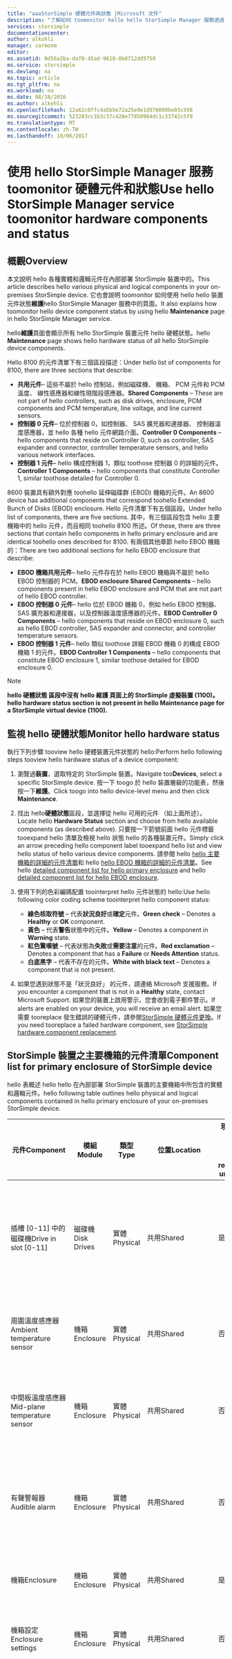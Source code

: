 ```yaml
---
title: "aaaStorSimple 硬體元件與狀態 |Microsoft 文件"
description: "了解如何 toomonitor hello hello StorSimple Manager 服務透過 StorSimple 裝置的硬體元件。"
services: storsimple
documentationcenter: 
author: alkohli
manager: carmonm
editor: 
ms.assetid: 0d56a2ba-daf0-45ad-9610-8b8712dd5750
ms.service: storsimple
ms.devlang: na
ms.topic: article
ms.tgt_pltfrm: na
ms.workload: na
ms.date: 08/18/2016
ms.author: alkohli
ms.openlocfilehash: 12a62c0ffc4a5b5e72a25e9e1d976009be03c598
ms.sourcegitcommit: 523283cc1b3c37c428e77850964dc1c33742c5f0
ms.translationtype: MT
ms.contentlocale: zh-TW
ms.lasthandoff: 10/06/2017
---
```

# <a name="use-hello-storsimple-manager-service-toomonitor-hardware-components-and-status"></a><span data-ttu-id="08132-103">使用 hello StorSimple Manager 服務 toomonitor 硬體元件和狀態</span><span class="sxs-lookup"><span data-stu-id="08132-103">Use hello StorSimple Manager service toomonitor hardware components and status</span></span>
## <a name="overview"></a><span data-ttu-id="08132-104">概觀</span><span class="sxs-lookup"><span data-stu-id="08132-104">Overview</span></span>
<span data-ttu-id="08132-105">本文說明 hello 各種實體和邏輯元件在內部部署 StorSimple 裝置中的。</span><span class="sxs-lookup"><span data-stu-id="08132-105">This article describes hello various physical and logical components in your on-premises StorSimple device.</span></span> <span data-ttu-id="08132-106">它也會說明 toomonitor 如何使用 hello hello 裝置元件狀態**維護**hello StorSimple Manager 服務中的頁面。</span><span class="sxs-lookup"><span data-stu-id="08132-106">It also explains how toomonitor hello device component status by using hello **Maintenance** page in hello StorSimple Manager service.</span></span> 

<span data-ttu-id="08132-107">hello**維護**頁面會顯示所有 hello StorSimple 裝置元件 hello 硬體狀態。</span><span class="sxs-lookup"><span data-stu-id="08132-107">hello **Maintenance** page shows hello hardware status of all hello StorSimple device components.</span></span> 

<span data-ttu-id="08132-108">Hello 8100 的元件清單下有三個區段描述：</span><span class="sxs-lookup"><span data-stu-id="08132-108">Under hello list of components for 8100, there are three sections that describe:</span></span>

* <span data-ttu-id="08132-109">**共用元件**– 這些不屬於 hello 控制站，例如磁碟機、 機箱、 PCM 元件和 PCM 溫度、 線性感應器和線性現階段感應器。</span><span class="sxs-lookup"><span data-stu-id="08132-109">**Shared Components** – These are not part of hello controllers, such as disk drives, enclosure, PCM components and PCM temperature, line voltage, and line current sensors.</span></span>
* <span data-ttu-id="08132-110">**控制器 0 元件**– 位於控制器 0，如控制器、 SAS 擴充器和連接器、 控制器溫度感應器，並 hello 各種 hello 元件網路介面。</span><span class="sxs-lookup"><span data-stu-id="08132-110">**Controller 0 Components** – hello components that reside on Controller 0, such as controller, SAS expander and connector, controller temperature sensors, and hello various network interfaces.</span></span>
* <span data-ttu-id="08132-111">**控制器 1 元件**– hello 構成控制器 1，類似 toothose 控制器 0 的詳細的元件。</span><span class="sxs-lookup"><span data-stu-id="08132-111">**Controller 1 Components** – hello components that constitute Controller 1, similar toothose detailed for Controller 0.</span></span>

<span data-ttu-id="08132-112">8600 裝置具有額外對應 toohello 延伸磁碟群 (EBOD) 機箱的元件。</span><span class="sxs-lookup"><span data-stu-id="08132-112">An 8600 device has additional components that correspond toohello Extended Bunch of Disks (EBOD) enclosure.</span></span> <span data-ttu-id="08132-113">Hello 元件清單下有五個區段。</span><span class="sxs-lookup"><span data-stu-id="08132-113">Under hello list of components, there are five sections.</span></span> <span data-ttu-id="08132-114">其中，有三個區段包含 hello 主要機箱中的 hello 元件，而且相同 toohello 8100 所述。</span><span class="sxs-lookup"><span data-stu-id="08132-114">Of these, there are three sections that contain hello components in hello primary enclosure and are identical toohello ones described for 8100.</span></span> <span data-ttu-id="08132-115">有兩個其他章節 hello EBOD 機箱的：</span><span class="sxs-lookup"><span data-stu-id="08132-115">There are two additional sections for hello EBOD enclosure that describe:</span></span>

* <span data-ttu-id="08132-116">**EBOD 機箱共用元件**– hello 元件存在於 hello EBOD 機箱與不屬於 hello EBOD 控制器的 PCM。</span><span class="sxs-lookup"><span data-stu-id="08132-116">**EBOD enclosure Shared Components** – hello components present in hello EBOD enclosure and PCM that are not part of hello EBOD controller.</span></span>
* <span data-ttu-id="08132-117">**EBOD 控制器 0 元件**– hello 位於 EBOD 機箱 0，例如 hello EBOD 控制器、 SAS 擴充器和連接器，以及控制器溫度感應器的元件。</span><span class="sxs-lookup"><span data-stu-id="08132-117">**EBOD Controller 0 Components** – hello components that reside on EBOD enclosure 0, such as hello EBOD controller, SAS expander and connector, and controller temperature sensors.</span></span>
* <span data-ttu-id="08132-118">**EBOD 控制器 1 元件**– hello 類似 toothose 詳細 EBOD 機箱 0 的構成 EBOD 機箱 1 的元件。</span><span class="sxs-lookup"><span data-stu-id="08132-118">**EBOD Controller 1 Components** – hello components that constitute EBOD enclosure 1, similar toothose detailed for EBOD enclosure 0.</span></span>

> [!NOTE]
> <span data-ttu-id="08132-119">**hello 硬體狀態 區段中沒有 hello 維護 頁面上的 StorSimple 虛擬裝置 (1100)。**</span><span class="sxs-lookup"><span data-stu-id="08132-119">**hello hardware status section is not present in hello Maintenance page for a StorSimple virtual device (1100).**</span></span>
> 
> 

## <a name="monitor-hello-hardware-status"></a><span data-ttu-id="08132-120">監視 hello 硬體狀態</span><span class="sxs-lookup"><span data-stu-id="08132-120">Monitor hello hardware status</span></span>
<span data-ttu-id="08132-121">執行下列步驟 tooview hello 硬體裝置元件狀態的 hello:</span><span class="sxs-lookup"><span data-stu-id="08132-121">Perform hello following steps tooview hello hardware status of a device component:</span></span>

1. <span data-ttu-id="08132-122">瀏覽過**裝置**，選取特定的 StorSimple 裝置。</span><span class="sxs-lookup"><span data-stu-id="08132-122">Navigate too**Devices**, select a specific StorSimple device.</span></span> <span data-ttu-id="08132-123">按一下 toogo 於 hello 裝置層級的功能表，然後按一下**維護**。</span><span class="sxs-lookup"><span data-stu-id="08132-123">Click toogo into hello device-level menu and then click **Maintenance**.</span></span> 
2. <span data-ttu-id="08132-124">找出 hello**硬體狀態**區段，並選擇從 hello 可用的元件 （如上面所述）。</span><span class="sxs-lookup"><span data-stu-id="08132-124">Locate hello **Hardware Status** section and choose from hello available components (as described above).</span></span> <span data-ttu-id="08132-125">只要按一下箭號前面 hello 元件標籤 tooexpand hello 清單及檢視 hello 狀態 hello 的各種裝置元件。</span><span class="sxs-lookup"><span data-stu-id="08132-125">Simply click an arrow preceding hello component label tooexpand hello list and view hello status of hello various device components.</span></span> <span data-ttu-id="08132-126">請參閱 hello [hello 主要機箱的詳細的元件清單](#component-list-for-primary-enclosure-of-storsimple-device)和 hello [hello EBOD 機箱的詳細的元件清單](#component-list-for-ebod-enclosure-of-storsimple-device)。</span><span class="sxs-lookup"><span data-stu-id="08132-126">See hello [detailed component list for hello primary enclosure](#component-list-for-primary-enclosure-of-storsimple-device) and hello [detailed component list for hello EBOD enclosure](#component-list-for-ebod-enclosure-of-storsimple-device).</span></span>
3. <span data-ttu-id="08132-127">使用下列的色彩編碼配置 toointerpret hello 元件狀態的 hello:</span><span class="sxs-lookup"><span data-stu-id="08132-127">Use hello following color coding scheme toointerpret hello  component status:</span></span>
   
   * <span data-ttu-id="08132-128">**綠色核取符號** – 代表**狀況良好**或**確定**元件。</span><span class="sxs-lookup"><span data-stu-id="08132-128">**Green check** – Denotes a **Healthy** or **OK** component.</span></span>
   * <span data-ttu-id="08132-129">**黃色** – 代表**警告**狀態中的元件。</span><span class="sxs-lookup"><span data-stu-id="08132-129">**Yellow** – Denotes a component in **Warning** state.</span></span>
   * <span data-ttu-id="08132-130">**紅色驚嘆號** – 代表狀態為**失敗**或**需要注意**的元件。</span><span class="sxs-lookup"><span data-stu-id="08132-130">**Red exclamation** – Denotes a component that has a **Failure** or **Needs Attention** status.</span></span>
   * <span data-ttu-id="08132-131">**白底黑字** – 代表不存在的元件。</span><span class="sxs-lookup"><span data-stu-id="08132-131">**White with black text** – Denotes a component that is not present.</span></span>
4. <span data-ttu-id="08132-132">如果您遇到狀態不是「狀況良好」  的元件，請連絡 Microsoft 支援服務。</span><span class="sxs-lookup"><span data-stu-id="08132-132">If you encounter a component that is not in a **Healthy** state, contact Microsoft Support.</span></span> <span data-ttu-id="08132-133">如果您的裝置上啟用警示，您會收到電子郵件警示。</span><span class="sxs-lookup"><span data-stu-id="08132-133">If alerts are enabled on your device, you will receive an email alert.</span></span> <span data-ttu-id="08132-134">如果您需要 tooreplace 發生錯誤的硬體元件，請參閱[StorSimple 硬體元件更換](storsimple-hardware-component-replacement.md)。</span><span class="sxs-lookup"><span data-stu-id="08132-134">If you need tooreplace a failed hardware component, see [StorSimple hardware component replacement](storsimple-hardware-component-replacement.md).</span></span>

## <a name="component-list-for-primary-enclosure-of-storsimple-device"></a><span data-ttu-id="08132-135">StorSimple 裝置之主要機箱的元件清單</span><span class="sxs-lookup"><span data-stu-id="08132-135">Component list for primary enclosure of StorSimple device</span></span>
<span data-ttu-id="08132-136">hello 表概述 hello hello 在內部部署 StorSimple 裝置的主要機箱中所包含的實體和邏輯元件。</span><span class="sxs-lookup"><span data-stu-id="08132-136">hello following table outlines hello physical and logical components contained in hello primary enclosure of your on-premises StorSimple device.</span></span>

| <span data-ttu-id="08132-137">元件</span><span class="sxs-lookup"><span data-stu-id="08132-137">Component</span></span> | <span data-ttu-id="08132-138">模組</span><span class="sxs-lookup"><span data-stu-id="08132-138">Module</span></span> | <span data-ttu-id="08132-139">類型</span><span class="sxs-lookup"><span data-stu-id="08132-139">Type</span></span> | <span data-ttu-id="08132-140">位置</span><span class="sxs-lookup"><span data-stu-id="08132-140">Location</span></span> | <span data-ttu-id="08132-141">現場可更換單位 (FRU)？</span><span class="sxs-lookup"><span data-stu-id="08132-141">Field replaceable unit (FRU)?</span></span> | <span data-ttu-id="08132-142">說明</span><span class="sxs-lookup"><span data-stu-id="08132-142">Description</span></span> |
| --- | --- | --- | --- | --- | --- |
| <span data-ttu-id="08132-143">插槽 [0-11] 中的磁碟機</span><span class="sxs-lookup"><span data-stu-id="08132-143">Drive in slot [0-11]</span></span> |<span data-ttu-id="08132-144">磁碟機</span><span class="sxs-lookup"><span data-stu-id="08132-144">Disk Drives</span></span> |<span data-ttu-id="08132-145">實體</span><span class="sxs-lookup"><span data-stu-id="08132-145">Physical</span></span> |<span data-ttu-id="08132-146">共用</span><span class="sxs-lookup"><span data-stu-id="08132-146">Shared</span></span> |<span data-ttu-id="08132-147">是</span><span class="sxs-lookup"><span data-stu-id="08132-147">Yes</span></span> |<span data-ttu-id="08132-148">一條線路為每個 hello SSD 或 hello 主要機箱中的 hello HDD 磁碟機。</span><span class="sxs-lookup"><span data-stu-id="08132-148">One line is presented for each of hello SSD or hello HDD drives in hello primary enclosure.</span></span> |
| <span data-ttu-id="08132-149">周圍溫度感應器</span><span class="sxs-lookup"><span data-stu-id="08132-149">Ambient temperature sensor</span></span> |<span data-ttu-id="08132-150">機箱</span><span class="sxs-lookup"><span data-stu-id="08132-150">Enclosure</span></span> |<span data-ttu-id="08132-151">實體</span><span class="sxs-lookup"><span data-stu-id="08132-151">Physical</span></span> |<span data-ttu-id="08132-152">共用</span><span class="sxs-lookup"><span data-stu-id="08132-152">Shared</span></span> |<span data-ttu-id="08132-153">否</span><span class="sxs-lookup"><span data-stu-id="08132-153">No</span></span> |<span data-ttu-id="08132-154">量值 hello hello 底座內的溫度。</span><span class="sxs-lookup"><span data-stu-id="08132-154">Measures hello temperature within hello chassis.</span></span> |
| <span data-ttu-id="08132-155">中間板溫度感應器</span><span class="sxs-lookup"><span data-stu-id="08132-155">Mid-plane temperature sensor</span></span> |<span data-ttu-id="08132-156">機箱</span><span class="sxs-lookup"><span data-stu-id="08132-156">Enclosure</span></span> |<span data-ttu-id="08132-157">實體</span><span class="sxs-lookup"><span data-stu-id="08132-157">Physical</span></span> |<span data-ttu-id="08132-158">共用</span><span class="sxs-lookup"><span data-stu-id="08132-158">Shared</span></span> |<span data-ttu-id="08132-159">否</span><span class="sxs-lookup"><span data-stu-id="08132-159">No</span></span> |<span data-ttu-id="08132-160">量值 hello hello 中平面的溫度。</span><span class="sxs-lookup"><span data-stu-id="08132-160">Measures hello temperature of hello mid-plane.</span></span> |
| <span data-ttu-id="08132-161">有聲警報器</span><span class="sxs-lookup"><span data-stu-id="08132-161">Audible alarm</span></span> |<span data-ttu-id="08132-162">機箱</span><span class="sxs-lookup"><span data-stu-id="08132-162">Enclosure</span></span> |<span data-ttu-id="08132-163">實體</span><span class="sxs-lookup"><span data-stu-id="08132-163">Physical</span></span> |<span data-ttu-id="08132-164">共用</span><span class="sxs-lookup"><span data-stu-id="08132-164">Shared</span></span> |<span data-ttu-id="08132-165">否</span><span class="sxs-lookup"><span data-stu-id="08132-165">No</span></span> |<span data-ttu-id="08132-166">指出 hello 底座內 hello 可發出聲音的警示子系統是否可運作。</span><span class="sxs-lookup"><span data-stu-id="08132-166">Indicates whether hello audible alarm subsystem within hello chassis is functional.</span></span> |
| <span data-ttu-id="08132-167">機箱</span><span class="sxs-lookup"><span data-stu-id="08132-167">Enclosure</span></span> |<span data-ttu-id="08132-168">機箱</span><span class="sxs-lookup"><span data-stu-id="08132-168">Enclosure</span></span> |<span data-ttu-id="08132-169">實體</span><span class="sxs-lookup"><span data-stu-id="08132-169">Physical</span></span> |<span data-ttu-id="08132-170">共用</span><span class="sxs-lookup"><span data-stu-id="08132-170">Shared</span></span> |<span data-ttu-id="08132-171">是</span><span class="sxs-lookup"><span data-stu-id="08132-171">Yes</span></span> |<span data-ttu-id="08132-172">指出底座 hello 存在。</span><span class="sxs-lookup"><span data-stu-id="08132-172">Indicates hello presence of a chassis.</span></span> |
| <span data-ttu-id="08132-173">機箱設定</span><span class="sxs-lookup"><span data-stu-id="08132-173">Enclosure settings</span></span> |<span data-ttu-id="08132-174">機箱</span><span class="sxs-lookup"><span data-stu-id="08132-174">Enclosure</span></span> |<span data-ttu-id="08132-175">實體</span><span class="sxs-lookup"><span data-stu-id="08132-175">Physical</span></span> |<span data-ttu-id="08132-176">共用</span><span class="sxs-lookup"><span data-stu-id="08132-176">Shared</span></span> |<span data-ttu-id="08132-177">否</span><span class="sxs-lookup"><span data-stu-id="08132-177">No</span></span> |<span data-ttu-id="08132-178">是指 toohello 的 hello 底座的前端面板。</span><span class="sxs-lookup"><span data-stu-id="08132-178">Refers toohello front panel of hello chassis.</span></span> |
| <span data-ttu-id="08132-179">電源線電壓感應器</span><span class="sxs-lookup"><span data-stu-id="08132-179">Line voltage sensors</span></span> |<span data-ttu-id="08132-180">PCM</span><span class="sxs-lookup"><span data-stu-id="08132-180">PCM</span></span> |<span data-ttu-id="08132-181">實體</span><span class="sxs-lookup"><span data-stu-id="08132-181">Physical</span></span> |<span data-ttu-id="08132-182">共用</span><span class="sxs-lookup"><span data-stu-id="08132-182">Shared</span></span> |<span data-ttu-id="08132-183">否</span><span class="sxs-lookup"><span data-stu-id="08132-183">No</span></span> |<span data-ttu-id="08132-184">多個線路電壓感應器有顯示其狀態，表示是否 hello 測量的電壓是否在容許範圍內。</span><span class="sxs-lookup"><span data-stu-id="08132-184">Numerous line voltage sensors have their state displayed, which indicates whether hello measured voltage is within tolerance.</span></span> |
| <span data-ttu-id="08132-185">電源線電流感應器</span><span class="sxs-lookup"><span data-stu-id="08132-185">Line current sensors</span></span> |<span data-ttu-id="08132-186">PCM</span><span class="sxs-lookup"><span data-stu-id="08132-186">PCM</span></span> |<span data-ttu-id="08132-187">實體</span><span class="sxs-lookup"><span data-stu-id="08132-187">Physical</span></span> |<span data-ttu-id="08132-188">共用</span><span class="sxs-lookup"><span data-stu-id="08132-188">Shared</span></span> |<span data-ttu-id="08132-189">否</span><span class="sxs-lookup"><span data-stu-id="08132-189">No</span></span> |<span data-ttu-id="08132-190">多個線路電流感應器有顯示其狀態，指出 hello 測量的電流是否在容許範圍內。</span><span class="sxs-lookup"><span data-stu-id="08132-190">Numerous line current sensors have their state displayed, which indicates whether hello measured current is within tolerance.</span></span> |
| <span data-ttu-id="08132-191">PCM 中的溫度感應器</span><span class="sxs-lookup"><span data-stu-id="08132-191">Temperature sensors in PCM</span></span> |<span data-ttu-id="08132-192">PCM</span><span class="sxs-lookup"><span data-stu-id="08132-192">PCM</span></span> |<span data-ttu-id="08132-193">實體</span><span class="sxs-lookup"><span data-stu-id="08132-193">Physical</span></span> |<span data-ttu-id="08132-194">共用</span><span class="sxs-lookup"><span data-stu-id="08132-194">Shared</span></span> |<span data-ttu-id="08132-195">否</span><span class="sxs-lookup"><span data-stu-id="08132-195">No</span></span> |<span data-ttu-id="08132-196">多個溫度感應器例如入口和作用區感應器有顯示其狀態，指出是否 hello 測量的溫度位於容錯範圍內。</span><span class="sxs-lookup"><span data-stu-id="08132-196">Numerous temperature sensors such as Inlet and Hotspot sensors have their state displayed, indicating whether hello measured temperature is within tolerance.</span></span> |
| <span data-ttu-id="08132-197">電源供應器 [0-1]</span><span class="sxs-lookup"><span data-stu-id="08132-197">Power supply [0-1]</span></span> |<span data-ttu-id="08132-198">PCM</span><span class="sxs-lookup"><span data-stu-id="08132-198">PCM</span></span> |<span data-ttu-id="08132-199">實體</span><span class="sxs-lookup"><span data-stu-id="08132-199">Physical</span></span> |<span data-ttu-id="08132-200">共用</span><span class="sxs-lookup"><span data-stu-id="08132-200">Shared</span></span> |<span data-ttu-id="08132-201">是</span><span class="sxs-lookup"><span data-stu-id="08132-201">Yes</span></span> |<span data-ttu-id="08132-202">一條線路為每個在 hello hello 電源供應器位於 hello hello 裝置背面的兩個 Pcm。</span><span class="sxs-lookup"><span data-stu-id="08132-202">One line is presented for each of hello power supplies in hello two PCMs located in hello back of hello device.</span></span> |
| <span data-ttu-id="08132-203">冷卻 [0-1]</span><span class="sxs-lookup"><span data-stu-id="08132-203">Cooling [0-1]</span></span> |<span data-ttu-id="08132-204">PCM</span><span class="sxs-lookup"><span data-stu-id="08132-204">PCM</span></span> |<span data-ttu-id="08132-205">實體</span><span class="sxs-lookup"><span data-stu-id="08132-205">Physical</span></span> |<span data-ttu-id="08132-206">共用</span><span class="sxs-lookup"><span data-stu-id="08132-206">Shared</span></span> |<span data-ttu-id="08132-207">是</span><span class="sxs-lookup"><span data-stu-id="08132-207">Yes</span></span> |<span data-ttu-id="08132-208">一條線路 hello 的每個位於 hello 兩個 Pcm 的四個冷卻風扇。</span><span class="sxs-lookup"><span data-stu-id="08132-208">One line is presented for each of hello four cooling fans residing in hello two PCMs.</span></span> |
| <span data-ttu-id="08132-209">電池 [0-1]</span><span class="sxs-lookup"><span data-stu-id="08132-209">Battery [0-1]</span></span> |<span data-ttu-id="08132-210">PCM</span><span class="sxs-lookup"><span data-stu-id="08132-210">PCM</span></span> |<span data-ttu-id="08132-211">實體</span><span class="sxs-lookup"><span data-stu-id="08132-211">Physical</span></span> |<span data-ttu-id="08132-212">共用</span><span class="sxs-lookup"><span data-stu-id="08132-212">Shared</span></span> |<span data-ttu-id="08132-213">是</span><span class="sxs-lookup"><span data-stu-id="08132-213">Yes</span></span> |<span data-ttu-id="08132-214">一條線路為每個會插入 hello PCM 中的 hello 備用電池模組。</span><span class="sxs-lookup"><span data-stu-id="08132-214">One line is presented for each of hello backup battery modules that are seated in hello PCM.</span></span> |
| <span data-ttu-id="08132-215">Metis</span><span class="sxs-lookup"><span data-stu-id="08132-215">Metis</span></span> |<span data-ttu-id="08132-216">N/A</span><span class="sxs-lookup"><span data-stu-id="08132-216">N/A</span></span> |<span data-ttu-id="08132-217">邏輯</span><span class="sxs-lookup"><span data-stu-id="08132-217">Logical</span></span> |<span data-ttu-id="08132-218">共用</span><span class="sxs-lookup"><span data-stu-id="08132-218">Shared</span></span> |<span data-ttu-id="08132-219">N/A</span><span class="sxs-lookup"><span data-stu-id="08132-219">N/A</span></span> |<span data-ttu-id="08132-220">顯示 hello hello 電池狀態： 是否需要充電，或已接近生命週期結束。</span><span class="sxs-lookup"><span data-stu-id="08132-220">Displays hello state of hello batteries: whether they need charging and are approaching end-of-life.</span></span> |
| <span data-ttu-id="08132-221">叢集</span><span class="sxs-lookup"><span data-stu-id="08132-221">Cluster</span></span> |<span data-ttu-id="08132-222">N/A</span><span class="sxs-lookup"><span data-stu-id="08132-222">N/A</span></span> |<span data-ttu-id="08132-223">邏輯</span><span class="sxs-lookup"><span data-stu-id="08132-223">Logical</span></span> |<span data-ttu-id="08132-224">共用</span><span class="sxs-lookup"><span data-stu-id="08132-224">Shared</span></span> |<span data-ttu-id="08132-225">N/A</span><span class="sxs-lookup"><span data-stu-id="08132-225">N/A</span></span> |<span data-ttu-id="08132-226">顯示 hello hello 兩個整合式的控制器模組之間建立 hello 叢集狀態。</span><span class="sxs-lookup"><span data-stu-id="08132-226">Displays hello state of hello cluster that is created between hello two integrated controller modules.</span></span> |
| <span data-ttu-id="08132-227">叢集節點</span><span class="sxs-lookup"><span data-stu-id="08132-227">Cluster node</span></span> |<span data-ttu-id="08132-228">N/A</span><span class="sxs-lookup"><span data-stu-id="08132-228">N/A</span></span> |<span data-ttu-id="08132-229">邏輯</span><span class="sxs-lookup"><span data-stu-id="08132-229">Logical</span></span> |<span data-ttu-id="08132-230">共用</span><span class="sxs-lookup"><span data-stu-id="08132-230">Shared</span></span> |<span data-ttu-id="08132-231">N/A</span><span class="sxs-lookup"><span data-stu-id="08132-231">N/A</span></span> |<span data-ttu-id="08132-232">表示 hello 狀態 hello 控制站指定為 hello 叢集的一部分。</span><span class="sxs-lookup"><span data-stu-id="08132-232">Indicates hello state of hello controller as part of hello cluster.</span></span> |
| <span data-ttu-id="08132-233">叢集仲裁</span><span class="sxs-lookup"><span data-stu-id="08132-233">Cluster quorum</span></span> |<span data-ttu-id="08132-234">N/A</span><span class="sxs-lookup"><span data-stu-id="08132-234">N/A</span></span> |<span data-ttu-id="08132-235">邏輯</span><span class="sxs-lookup"><span data-stu-id="08132-235">Logical</span></span> | |<span data-ttu-id="08132-236">N/A</span><span class="sxs-lookup"><span data-stu-id="08132-236">N/A</span></span> |<span data-ttu-id="08132-237">指出 hello 存在 hello HDD 儲存集區中的 hello 多數磁碟成員資格。</span><span class="sxs-lookup"><span data-stu-id="08132-237">Indicates hello presence of hello majority disk membership in hello HDD storage pool.</span></span> |
| <span data-ttu-id="08132-238">HDD 資料空間</span><span class="sxs-lookup"><span data-stu-id="08132-238">HDD data space</span></span> |<span data-ttu-id="08132-239">N/A</span><span class="sxs-lookup"><span data-stu-id="08132-239">N/A</span></span> |<span data-ttu-id="08132-240">邏輯</span><span class="sxs-lookup"><span data-stu-id="08132-240">Logical</span></span> |<span data-ttu-id="08132-241">共用</span><span class="sxs-lookup"><span data-stu-id="08132-241">Shared</span></span> |<span data-ttu-id="08132-242">N/A</span><span class="sxs-lookup"><span data-stu-id="08132-242">N/A</span></span> |<span data-ttu-id="08132-243">hello 儲存空間用於 hello 硬碟機 (HDD) 儲存集區中的資料。</span><span class="sxs-lookup"><span data-stu-id="08132-243">hello storage space that is used for data in hello hard disk drive (HDD) storage pool.</span></span> |
| <span data-ttu-id="08132-244">HDD 管理空間</span><span class="sxs-lookup"><span data-stu-id="08132-244">HDD management space</span></span> |<span data-ttu-id="08132-245">N/A</span><span class="sxs-lookup"><span data-stu-id="08132-245">N/A</span></span> |<span data-ttu-id="08132-246">邏輯</span><span class="sxs-lookup"><span data-stu-id="08132-246">Logical</span></span> |<span data-ttu-id="08132-247">共用</span><span class="sxs-lookup"><span data-stu-id="08132-247">Shared</span></span> |<span data-ttu-id="08132-248">N/A</span><span class="sxs-lookup"><span data-stu-id="08132-248">N/A</span></span> |<span data-ttu-id="08132-249">hello 空間保留在 hello 管理工作的 HDD 儲存集區。</span><span class="sxs-lookup"><span data-stu-id="08132-249">hello space reserved in hello HDD storage pool for management tasks.</span></span> |
| <span data-ttu-id="08132-250">HDD 仲裁空間</span><span class="sxs-lookup"><span data-stu-id="08132-250">HDD quorum space</span></span> |<span data-ttu-id="08132-251">N/A</span><span class="sxs-lookup"><span data-stu-id="08132-251">N/A</span></span> |<span data-ttu-id="08132-252">邏輯</span><span class="sxs-lookup"><span data-stu-id="08132-252">Logical</span></span> |<span data-ttu-id="08132-253">共用</span><span class="sxs-lookup"><span data-stu-id="08132-253">Shared</span></span> |<span data-ttu-id="08132-254">N/A</span><span class="sxs-lookup"><span data-stu-id="08132-254">N/A</span></span> |<span data-ttu-id="08132-255">hello 空間保留在 hello 叢集仲裁的 HDD 儲存集區。</span><span class="sxs-lookup"><span data-stu-id="08132-255">hello space reserved in hello HDD storage pool for cluster quorum.</span></span> |
| <span data-ttu-id="08132-256">HDD 更換空間</span><span class="sxs-lookup"><span data-stu-id="08132-256">HDD replacement space</span></span> |<span data-ttu-id="08132-257">N/A</span><span class="sxs-lookup"><span data-stu-id="08132-257">N/A</span></span> |<span data-ttu-id="08132-258">邏輯</span><span class="sxs-lookup"><span data-stu-id="08132-258">Logical</span></span> |<span data-ttu-id="08132-259">共用</span><span class="sxs-lookup"><span data-stu-id="08132-259">Shared</span></span> |<span data-ttu-id="08132-260">N/A</span><span class="sxs-lookup"><span data-stu-id="08132-260">N/A</span></span> |<span data-ttu-id="08132-261">hello 空間保留在 hello 控制器更換的 HDD 儲存集區。</span><span class="sxs-lookup"><span data-stu-id="08132-261">hello space reserved in hello HDD storage pool for controller replacement.</span></span> |
| <span data-ttu-id="08132-262">SSD 資料空間</span><span class="sxs-lookup"><span data-stu-id="08132-262">SSD data space</span></span> |<span data-ttu-id="08132-263">N/A</span><span class="sxs-lookup"><span data-stu-id="08132-263">N/A</span></span> |<span data-ttu-id="08132-264">邏輯</span><span class="sxs-lookup"><span data-stu-id="08132-264">Logical</span></span> |<span data-ttu-id="08132-265">共用</span><span class="sxs-lookup"><span data-stu-id="08132-265">Shared</span></span> |<span data-ttu-id="08132-266">N/A</span><span class="sxs-lookup"><span data-stu-id="08132-266">N/A</span></span> |<span data-ttu-id="08132-267">hello hello 固態硬碟 (SSD) 儲存集區中的資料所使用的儲存空間。</span><span class="sxs-lookup"><span data-stu-id="08132-267">hello storage space used for data in hello solid state drive (SSD) storage pool.</span></span> |
| <span data-ttu-id="08132-268">SSD NVRAM 空間</span><span class="sxs-lookup"><span data-stu-id="08132-268">SSD NVRAM space</span></span> |<span data-ttu-id="08132-269">N/A</span><span class="sxs-lookup"><span data-stu-id="08132-269">N/A</span></span> |<span data-ttu-id="08132-270">邏輯</span><span class="sxs-lookup"><span data-stu-id="08132-270">Logical</span></span> |<span data-ttu-id="08132-271">共用</span><span class="sxs-lookup"><span data-stu-id="08132-271">Shared</span></span> |<span data-ttu-id="08132-272">N/A</span><span class="sxs-lookup"><span data-stu-id="08132-272">N/A</span></span> |<span data-ttu-id="08132-273">hello hello 專用於 NVRAM 邏輯之 SSD 儲存集區中的儲存空間。</span><span class="sxs-lookup"><span data-stu-id="08132-273">hello storage space in hello SSD storage pool that is dedicated for NVRAM logic.</span></span> |
| <span data-ttu-id="08132-274">HDD 儲存體集區</span><span class="sxs-lookup"><span data-stu-id="08132-274">HDD storage pool</span></span> |<span data-ttu-id="08132-275">N/A</span><span class="sxs-lookup"><span data-stu-id="08132-275">N/A</span></span> |<span data-ttu-id="08132-276">邏輯</span><span class="sxs-lookup"><span data-stu-id="08132-276">Logical</span></span> |<span data-ttu-id="08132-277">共用</span><span class="sxs-lookup"><span data-stu-id="08132-277">Shared</span></span> |<span data-ttu-id="08132-278">N/A</span><span class="sxs-lookup"><span data-stu-id="08132-278">N/A</span></span> |<span data-ttu-id="08132-279">顯示 hello 從裝置 Hdd 建立 hello 邏輯儲存集區的狀態。</span><span class="sxs-lookup"><span data-stu-id="08132-279">Displays hello state of hello logical storage pool that is created from device HDDs.</span></span> |
| <span data-ttu-id="08132-280">SSD 儲存體集區</span><span class="sxs-lookup"><span data-stu-id="08132-280">SSD storage pool</span></span> |<span data-ttu-id="08132-281">N/A</span><span class="sxs-lookup"><span data-stu-id="08132-281">N/A</span></span> |<span data-ttu-id="08132-282">邏輯</span><span class="sxs-lookup"><span data-stu-id="08132-282">Logical</span></span> |<span data-ttu-id="08132-283">共用</span><span class="sxs-lookup"><span data-stu-id="08132-283">Shared</span></span> |<span data-ttu-id="08132-284">N/A</span><span class="sxs-lookup"><span data-stu-id="08132-284">N/A</span></span> |<span data-ttu-id="08132-285">顯示 hello 從裝置 Ssd 建立 hello 邏輯儲存集區的狀態。</span><span class="sxs-lookup"><span data-stu-id="08132-285">Displays hello state of hello logical storage pool that is created from device SSDs.</span></span> |
| <span data-ttu-id="08132-286">控制器 [0-1] [狀態]</span><span class="sxs-lookup"><span data-stu-id="08132-286">Controller [0-1] [state]</span></span> |<span data-ttu-id="08132-287">I/O</span><span class="sxs-lookup"><span data-stu-id="08132-287">I/O</span></span> |<span data-ttu-id="08132-288">實體</span><span class="sxs-lookup"><span data-stu-id="08132-288">Physical</span></span> |<span data-ttu-id="08132-289">Controller</span><span class="sxs-lookup"><span data-stu-id="08132-289">Controller</span></span> |<span data-ttu-id="08132-290">是</span><span class="sxs-lookup"><span data-stu-id="08132-290">Yes</span></span> |<span data-ttu-id="08132-291">顯示 hello hello 控制器狀態，以及是否在 hello 底座內的作用中還是待命模式中。</span><span class="sxs-lookup"><span data-stu-id="08132-291">Displays hello state of hello controller, and whether it is in active or standby mode within hello chassis.</span></span> |
| <span data-ttu-id="08132-292">控制器中的溫度感應器</span><span class="sxs-lookup"><span data-stu-id="08132-292">Temperature sensors in controller</span></span> |<span data-ttu-id="08132-293">I/O</span><span class="sxs-lookup"><span data-stu-id="08132-293">I/O</span></span> |<span data-ttu-id="08132-294">實體</span><span class="sxs-lookup"><span data-stu-id="08132-294">Physical</span></span> |<span data-ttu-id="08132-295">Controller</span><span class="sxs-lookup"><span data-stu-id="08132-295">Controller</span></span> |<span data-ttu-id="08132-296">否</span><span class="sxs-lookup"><span data-stu-id="08132-296">No</span></span> |<span data-ttu-id="08132-297">例如 I/O 模組、 CPU 溫度、 DIMM 和 PCIe 感應器的多個溫度感應器有顯示其狀態，這表示發生 hello 溫度在容許範圍內。</span><span class="sxs-lookup"><span data-stu-id="08132-297">Numerous temperature sensors such as I/O module, CPU temperature, DIMM and PCIe sensors have their state displayed, which indicates whether or not hello temperature encountered is within tolerance.</span></span> |
| <span data-ttu-id="08132-298">SAS 擴展器</span><span class="sxs-lookup"><span data-stu-id="08132-298">SAS expander</span></span> |<span data-ttu-id="08132-299">I/O</span><span class="sxs-lookup"><span data-stu-id="08132-299">I/O</span></span> |<span data-ttu-id="08132-300">實體</span><span class="sxs-lookup"><span data-stu-id="08132-300">Physical</span></span> |<span data-ttu-id="08132-301">Controller</span><span class="sxs-lookup"><span data-stu-id="08132-301">Controller</span></span> |<span data-ttu-id="08132-302">否</span><span class="sxs-lookup"><span data-stu-id="08132-302">No</span></span> |<span data-ttu-id="08132-303">表示 hello hello 序列連接 SCSI (SAS) 擴充器，也就是使用的 tooconnect hello 整合式儲存體 toohello 控制器狀態。</span><span class="sxs-lookup"><span data-stu-id="08132-303">Indicates hello state of hello serial attached SCSI (SAS) expander, which is used tooconnect hello integrated storage toohello controller.</span></span> |
| <span data-ttu-id="08132-304">SAS 連接器 [0-1]</span><span class="sxs-lookup"><span data-stu-id="08132-304">SAS connector [0-1]</span></span> |<span data-ttu-id="08132-305">I/O</span><span class="sxs-lookup"><span data-stu-id="08132-305">I/O</span></span> |<span data-ttu-id="08132-306">實體</span><span class="sxs-lookup"><span data-stu-id="08132-306">Physical</span></span> |<span data-ttu-id="08132-307">Controller</span><span class="sxs-lookup"><span data-stu-id="08132-307">Controller</span></span> |<span data-ttu-id="08132-308">否</span><span class="sxs-lookup"><span data-stu-id="08132-308">No</span></span> |<span data-ttu-id="08132-309">表示每個 SAS 連接器，也就是使用的 tooconnect 整合式儲存體 toohello SAS 擴充器 hello 狀態。</span><span class="sxs-lookup"><span data-stu-id="08132-309">Indicates hello state of each SAS connector, which is used tooconnect integrated storage toohello SAS expander.</span></span> |
| <span data-ttu-id="08132-310">SBB 中間板相互連接</span><span class="sxs-lookup"><span data-stu-id="08132-310">SBB mid-plane interconnect</span></span> |<span data-ttu-id="08132-311">I/O</span><span class="sxs-lookup"><span data-stu-id="08132-311">I/O</span></span> |<span data-ttu-id="08132-312">實體</span><span class="sxs-lookup"><span data-stu-id="08132-312">Physical</span></span> |<span data-ttu-id="08132-313">Controller</span><span class="sxs-lookup"><span data-stu-id="08132-313">Controller</span></span> |<span data-ttu-id="08132-314">否</span><span class="sxs-lookup"><span data-stu-id="08132-314">No</span></span> |<span data-ttu-id="08132-315">表示 hello 中平面連接器，也就是使用的 tooconnect hello 狀態每個控制器 toohello 中平面。</span><span class="sxs-lookup"><span data-stu-id="08132-315">Indicates hello state of hello mid-plane connector, which is used tooconnect each controller toohello mid-plane.</span></span> |
| <span data-ttu-id="08132-316">處理器核心</span><span class="sxs-lookup"><span data-stu-id="08132-316">Processor core</span></span> |<span data-ttu-id="08132-317">I/O</span><span class="sxs-lookup"><span data-stu-id="08132-317">I/O</span></span> |<span data-ttu-id="08132-318">實體</span><span class="sxs-lookup"><span data-stu-id="08132-318">Physical</span></span> |<span data-ttu-id="08132-319">Controller</span><span class="sxs-lookup"><span data-stu-id="08132-319">Controller</span></span> |<span data-ttu-id="08132-320">否</span><span class="sxs-lookup"><span data-stu-id="08132-320">No</span></span> |<span data-ttu-id="08132-321">表示 hello hello 每個控制器內的處理器核心狀態。</span><span class="sxs-lookup"><span data-stu-id="08132-321">Indicates hello state of hello processor cores within each controller.</span></span> |
| <span data-ttu-id="08132-322">機箱電子裝置電源</span><span class="sxs-lookup"><span data-stu-id="08132-322">Enclosure electronics power</span></span> |<span data-ttu-id="08132-323">I/O</span><span class="sxs-lookup"><span data-stu-id="08132-323">I/O</span></span> |<span data-ttu-id="08132-324">實體</span><span class="sxs-lookup"><span data-stu-id="08132-324">Physical</span></span> |<span data-ttu-id="08132-325">Controller</span><span class="sxs-lookup"><span data-stu-id="08132-325">Controller</span></span> |<span data-ttu-id="08132-326">否</span><span class="sxs-lookup"><span data-stu-id="08132-326">No</span></span> |<span data-ttu-id="08132-327">表示 hello hello 機箱所使用的 hello 電源系統狀態。</span><span class="sxs-lookup"><span data-stu-id="08132-327">Indicates hello state of hello power system used by hello enclosure.</span></span> |
| <span data-ttu-id="08132-328">機箱電子裝置診斷</span><span class="sxs-lookup"><span data-stu-id="08132-328">Enclosure electronics diagnostics</span></span> |<span data-ttu-id="08132-329">I/O</span><span class="sxs-lookup"><span data-stu-id="08132-329">I/O</span></span> |<span data-ttu-id="08132-330">實體</span><span class="sxs-lookup"><span data-stu-id="08132-330">Physical</span></span> |<span data-ttu-id="08132-331">Controller</span><span class="sxs-lookup"><span data-stu-id="08132-331">Controller</span></span> |<span data-ttu-id="08132-332">否</span><span class="sxs-lookup"><span data-stu-id="08132-332">No</span></span> |<span data-ttu-id="08132-333">表示 hello hello 診斷子系統 hello 控制站提供狀態。</span><span class="sxs-lookup"><span data-stu-id="08132-333">Indicates hello state of hello diagnostics subsystems provided by hello controller.</span></span> |
| <span data-ttu-id="08132-334">基礎板管理控制器 (BMC)</span><span class="sxs-lookup"><span data-stu-id="08132-334">Baseboard Management Controller (BMC)</span></span> |<span data-ttu-id="08132-335">I/O</span><span class="sxs-lookup"><span data-stu-id="08132-335">I/O</span></span> |<span data-ttu-id="08132-336">實體</span><span class="sxs-lookup"><span data-stu-id="08132-336">Physical</span></span> |<span data-ttu-id="08132-337">Controller</span><span class="sxs-lookup"><span data-stu-id="08132-337">Controller</span></span> |<span data-ttu-id="08132-338">否</span><span class="sxs-lookup"><span data-stu-id="08132-338">No</span></span> |<span data-ttu-id="08132-339">表示 hello hello 基礎板管理控制器 (BMC)，也就是透過感應器監視 hello 硬體裝置，並與 hello 系統管理員，透過獨立連線通訊的特殊的服務處理器狀態。</span><span class="sxs-lookup"><span data-stu-id="08132-339">Indicates hello state of hello baseboard management controller (BMC), which is a specialized service processor that monitors hello hardware device through sensors and communicates with hello system administrator via an independent connection.</span></span> |
| <span data-ttu-id="08132-340">乙太網路</span><span class="sxs-lookup"><span data-stu-id="08132-340">Ethernet</span></span> |<span data-ttu-id="08132-341">I/O</span><span class="sxs-lookup"><span data-stu-id="08132-341">I/O</span></span> |<span data-ttu-id="08132-342">實體</span><span class="sxs-lookup"><span data-stu-id="08132-342">Physical</span></span> |<span data-ttu-id="08132-343">Controller</span><span class="sxs-lookup"><span data-stu-id="08132-343">Controller</span></span> |<span data-ttu-id="08132-344">否</span><span class="sxs-lookup"><span data-stu-id="08132-344">No</span></span> |<span data-ttu-id="08132-345">表示每個 hello 網路介面，也就是 「 hello 管理 」 和 「 hello 控制站上所提供的資料連接埠的 hello 狀態。</span><span class="sxs-lookup"><span data-stu-id="08132-345">Indicates hello state of each of hello network interfaces, that is, hello management and data ports provided on hello controller.</span></span> |
| <span data-ttu-id="08132-346">NVRAM</span><span class="sxs-lookup"><span data-stu-id="08132-346">NVRAM</span></span> |<span data-ttu-id="08132-347">I/O</span><span class="sxs-lookup"><span data-stu-id="08132-347">I/O</span></span> |<span data-ttu-id="08132-348">實體</span><span class="sxs-lookup"><span data-stu-id="08132-348">Physical</span></span> |<span data-ttu-id="08132-349">Controller</span><span class="sxs-lookup"><span data-stu-id="08132-349">Controller</span></span> |<span data-ttu-id="08132-350">否</span><span class="sxs-lookup"><span data-stu-id="08132-350">No</span></span> |<span data-ttu-id="08132-351">指出 hello NVRAM 的狀態，備份 hello 電池的電源故障 hello 事件中提供 tooretain 應用程式關鍵資訊的非揮發性隨機存取記憶體。</span><span class="sxs-lookup"><span data-stu-id="08132-351">Indicates hello state of NVRAM, a non-volatile random access memory backed up by hello battery that serves tooretain application-critical information in hello event of power failure.</span></span> |

## <a name="component-list-for-ebod-enclosure-of-storsimple-device"></a><span data-ttu-id="08132-352">StorSimple 裝置之 EBOD 機箱的元件清單</span><span class="sxs-lookup"><span data-stu-id="08132-352">Component list for EBOD enclosure of StorSimple device</span></span>
<span data-ttu-id="08132-353">hello 表概述 hello hello 在內部部署 StorSimple 裝置的 EBOD 機箱中所包含的實體和邏輯元件。</span><span class="sxs-lookup"><span data-stu-id="08132-353">hello following table outlines hello physical and logical components contained in hello EBOD enclosure of your on-premises StorSimple device.</span></span>

| <span data-ttu-id="08132-354">元件</span><span class="sxs-lookup"><span data-stu-id="08132-354">Component</span></span> | <span data-ttu-id="08132-355">模組</span><span class="sxs-lookup"><span data-stu-id="08132-355">Module</span></span> | <span data-ttu-id="08132-356">類型</span><span class="sxs-lookup"><span data-stu-id="08132-356">Type</span></span> | <span data-ttu-id="08132-357">位置</span><span class="sxs-lookup"><span data-stu-id="08132-357">Location</span></span> | <span data-ttu-id="08132-358">FRU？</span><span class="sxs-lookup"><span data-stu-id="08132-358">FRU?</span></span> | <span data-ttu-id="08132-359">說明</span><span class="sxs-lookup"><span data-stu-id="08132-359">Description</span></span> |
| --- | --- | --- | --- | --- | --- |
| <span data-ttu-id="08132-360">插槽 [0-11] 中的磁碟機</span><span class="sxs-lookup"><span data-stu-id="08132-360">Drive in slot [0-11]</span></span> |<span data-ttu-id="08132-361">磁碟機</span><span class="sxs-lookup"><span data-stu-id="08132-361">Disk Drives</span></span> |<span data-ttu-id="08132-362">實體</span><span class="sxs-lookup"><span data-stu-id="08132-362">Physical</span></span> |<span data-ttu-id="08132-363">共用</span><span class="sxs-lookup"><span data-stu-id="08132-363">Shared</span></span> |<span data-ttu-id="08132-364">是</span><span class="sxs-lookup"><span data-stu-id="08132-364">Yes</span></span> |<span data-ttu-id="08132-365">一條線路為每個 HDD 磁碟機中 hello hello EBOD 機箱正面的 hello。</span><span class="sxs-lookup"><span data-stu-id="08132-365">One line is presented for each of hello HDD drives in hello front of hello EBOD enclosure.</span></span> |
| <span data-ttu-id="08132-366">周圍溫度感應器</span><span class="sxs-lookup"><span data-stu-id="08132-366">Ambient temperature sensor</span></span> |<span data-ttu-id="08132-367">機箱</span><span class="sxs-lookup"><span data-stu-id="08132-367">Enclosure</span></span> |<span data-ttu-id="08132-368">實體</span><span class="sxs-lookup"><span data-stu-id="08132-368">Physical</span></span> |<span data-ttu-id="08132-369">共用</span><span class="sxs-lookup"><span data-stu-id="08132-369">Shared</span></span> |<span data-ttu-id="08132-370">否</span><span class="sxs-lookup"><span data-stu-id="08132-370">No</span></span> |<span data-ttu-id="08132-371">量值 hello hello 底座內的溫度。</span><span class="sxs-lookup"><span data-stu-id="08132-371">Measures hello temperature within hello chassis.</span></span> |
| <span data-ttu-id="08132-372">中間板溫度感應器</span><span class="sxs-lookup"><span data-stu-id="08132-372">Mid-plane temperature sensor</span></span> |<span data-ttu-id="08132-373">機箱</span><span class="sxs-lookup"><span data-stu-id="08132-373">Enclosure</span></span> |<span data-ttu-id="08132-374">實體</span><span class="sxs-lookup"><span data-stu-id="08132-374">Physical</span></span> |<span data-ttu-id="08132-375">共用</span><span class="sxs-lookup"><span data-stu-id="08132-375">Shared</span></span> |<span data-ttu-id="08132-376">否</span><span class="sxs-lookup"><span data-stu-id="08132-376">No</span></span> |<span data-ttu-id="08132-377">量值 hello hello 中平面的溫度。</span><span class="sxs-lookup"><span data-stu-id="08132-377">Measures hello temperature of hello mid-plane.</span></span> |
| <span data-ttu-id="08132-378">有聲警報器</span><span class="sxs-lookup"><span data-stu-id="08132-378">Audible alarm</span></span> |<span data-ttu-id="08132-379">機箱</span><span class="sxs-lookup"><span data-stu-id="08132-379">Enclosure</span></span> |<span data-ttu-id="08132-380">實體</span><span class="sxs-lookup"><span data-stu-id="08132-380">Physical</span></span> |<span data-ttu-id="08132-381">共用</span><span class="sxs-lookup"><span data-stu-id="08132-381">Shared</span></span> |<span data-ttu-id="08132-382">否</span><span class="sxs-lookup"><span data-stu-id="08132-382">No</span></span> |<span data-ttu-id="08132-383">指出 hello 底座內 hello 可發出聲音的警示子系統是否可運作。</span><span class="sxs-lookup"><span data-stu-id="08132-383">Indicates whether hello audible alarm subsystem within hello chassis is functional.</span></span> |
| <span data-ttu-id="08132-384">機箱</span><span class="sxs-lookup"><span data-stu-id="08132-384">Enclosure</span></span> |<span data-ttu-id="08132-385">機箱</span><span class="sxs-lookup"><span data-stu-id="08132-385">Enclosure</span></span> |<span data-ttu-id="08132-386">實體</span><span class="sxs-lookup"><span data-stu-id="08132-386">Physical</span></span> |<span data-ttu-id="08132-387">共用</span><span class="sxs-lookup"><span data-stu-id="08132-387">Shared</span></span> |<span data-ttu-id="08132-388">是</span><span class="sxs-lookup"><span data-stu-id="08132-388">Yes</span></span> |<span data-ttu-id="08132-389">指出底座 hello 存在。</span><span class="sxs-lookup"><span data-stu-id="08132-389">Indicates hello presence of a chassis.</span></span> |
| <span data-ttu-id="08132-390">機箱設定</span><span class="sxs-lookup"><span data-stu-id="08132-390">Enclosure settings</span></span> |<span data-ttu-id="08132-391">機箱</span><span class="sxs-lookup"><span data-stu-id="08132-391">Enclosure</span></span> |<span data-ttu-id="08132-392">實體</span><span class="sxs-lookup"><span data-stu-id="08132-392">Physical</span></span> |<span data-ttu-id="08132-393">共用</span><span class="sxs-lookup"><span data-stu-id="08132-393">Shared</span></span> |<span data-ttu-id="08132-394">否</span><span class="sxs-lookup"><span data-stu-id="08132-394">No</span></span> |<span data-ttu-id="08132-395">參照 toohello OPS 或 hello 的 hello 底座的前端面板。</span><span class="sxs-lookup"><span data-stu-id="08132-395">Refers toohello OPS or hello front panel of hello chassis.</span></span> |
| <span data-ttu-id="08132-396">電源線電壓感應器</span><span class="sxs-lookup"><span data-stu-id="08132-396">Line voltage sensors</span></span> |<span data-ttu-id="08132-397">PCM</span><span class="sxs-lookup"><span data-stu-id="08132-397">PCM</span></span> |<span data-ttu-id="08132-398">實體</span><span class="sxs-lookup"><span data-stu-id="08132-398">Physical</span></span> |<span data-ttu-id="08132-399">共用</span><span class="sxs-lookup"><span data-stu-id="08132-399">Shared</span></span> |<span data-ttu-id="08132-400">否</span><span class="sxs-lookup"><span data-stu-id="08132-400">No</span></span> |<span data-ttu-id="08132-401">多個線路電壓感應器有顯示其狀態，表示是否 hello 測量的電壓是否在容許範圍內。</span><span class="sxs-lookup"><span data-stu-id="08132-401">Numerous line voltage sensors have their state displayed, which indicates whether hello measured voltage is within tolerance.</span></span> |
| <span data-ttu-id="08132-402">電源線電流感應器</span><span class="sxs-lookup"><span data-stu-id="08132-402">Line current sensors</span></span> |<span data-ttu-id="08132-403">PCM</span><span class="sxs-lookup"><span data-stu-id="08132-403">PCM</span></span> |<span data-ttu-id="08132-404">實體</span><span class="sxs-lookup"><span data-stu-id="08132-404">Physical</span></span> |<span data-ttu-id="08132-405">共用</span><span class="sxs-lookup"><span data-stu-id="08132-405">Shared</span></span> |<span data-ttu-id="08132-406">否</span><span class="sxs-lookup"><span data-stu-id="08132-406">No</span></span> |<span data-ttu-id="08132-407">多個線路電流感應器有顯示其狀態，指出 hello 測量的電流是否在容許範圍內。</span><span class="sxs-lookup"><span data-stu-id="08132-407">Numerous line current sensors have their state displayed, which indicates whether hello measured current is within tolerance.</span></span> |
| <span data-ttu-id="08132-408">PCM 中的溫度感應器</span><span class="sxs-lookup"><span data-stu-id="08132-408">Temperature sensors in PCM</span></span> |<span data-ttu-id="08132-409">PCM</span><span class="sxs-lookup"><span data-stu-id="08132-409">PCM</span></span> |<span data-ttu-id="08132-410">實體</span><span class="sxs-lookup"><span data-stu-id="08132-410">Physical</span></span> |<span data-ttu-id="08132-411">共用</span><span class="sxs-lookup"><span data-stu-id="08132-411">Shared</span></span> |<span data-ttu-id="08132-412">否</span><span class="sxs-lookup"><span data-stu-id="08132-412">No</span></span> |<span data-ttu-id="08132-413">多個溫度感應器例如入口和作用區感應器擁有其狀態顯示，指出是否 hello 測量的溫度位於容錯範圍內。</span><span class="sxs-lookup"><span data-stu-id="08132-413">Numerous temperature sensors such as Inlet and Hotspot sensors have their state displayed, which indicates whether hello measured temperature is within tolerance.</span></span> |
| <span data-ttu-id="08132-414">電源供應器 [0-1]</span><span class="sxs-lookup"><span data-stu-id="08132-414">Power supply [0-1]</span></span> |<span data-ttu-id="08132-415">PCM</span><span class="sxs-lookup"><span data-stu-id="08132-415">PCM</span></span> |<span data-ttu-id="08132-416">實體</span><span class="sxs-lookup"><span data-stu-id="08132-416">Physical</span></span> |<span data-ttu-id="08132-417">共用</span><span class="sxs-lookup"><span data-stu-id="08132-417">Shared</span></span> |<span data-ttu-id="08132-418">是</span><span class="sxs-lookup"><span data-stu-id="08132-418">Yes</span></span> |<span data-ttu-id="08132-419">一條線路為每個在 hello hello 電源供應器位於 hello hello 裝置背面的兩個 Pcm。</span><span class="sxs-lookup"><span data-stu-id="08132-419">One line is presented for each of hello power supplies in hello two PCMs located in hello back of hello device.</span></span> |
| <span data-ttu-id="08132-420">冷卻 [0-1]</span><span class="sxs-lookup"><span data-stu-id="08132-420">Cooling [0-1]</span></span> |<span data-ttu-id="08132-421">PCM</span><span class="sxs-lookup"><span data-stu-id="08132-421">PCM</span></span> |<span data-ttu-id="08132-422">實體</span><span class="sxs-lookup"><span data-stu-id="08132-422">Physical</span></span> |<span data-ttu-id="08132-423">共用</span><span class="sxs-lookup"><span data-stu-id="08132-423">Shared</span></span> |<span data-ttu-id="08132-424">是</span><span class="sxs-lookup"><span data-stu-id="08132-424">Yes</span></span> |<span data-ttu-id="08132-425">一條線路 hello 的每個位於 hello 兩個 Pcm 的四個冷卻風扇。</span><span class="sxs-lookup"><span data-stu-id="08132-425">One line is presented for each of hello four cooling fans residing in hello two PCMs.</span></span> |
| <span data-ttu-id="08132-426">本機儲存體 [HDD]</span><span class="sxs-lookup"><span data-stu-id="08132-426">Local storage [HDD]</span></span> |<span data-ttu-id="08132-427">N/A</span><span class="sxs-lookup"><span data-stu-id="08132-427">N/A</span></span> |<span data-ttu-id="08132-428">邏輯</span><span class="sxs-lookup"><span data-stu-id="08132-428">Logical</span></span> |<span data-ttu-id="08132-429">共用</span><span class="sxs-lookup"><span data-stu-id="08132-429">Shared</span></span> |<span data-ttu-id="08132-430">N/A</span><span class="sxs-lookup"><span data-stu-id="08132-430">N/A</span></span> |<span data-ttu-id="08132-431">顯示 hello 從裝置 Hdd 建立 hello 邏輯儲存集區的狀態。</span><span class="sxs-lookup"><span data-stu-id="08132-431">Displays hello state of hello logical storage pool that is created from device HDDs.</span></span> |
| <span data-ttu-id="08132-432">控制器 [0-1] [狀態]</span><span class="sxs-lookup"><span data-stu-id="08132-432">Controller [0-1] [state]</span></span> |<span data-ttu-id="08132-433">I/O</span><span class="sxs-lookup"><span data-stu-id="08132-433">I/O</span></span> |<span data-ttu-id="08132-434">實體</span><span class="sxs-lookup"><span data-stu-id="08132-434">Physical</span></span> |<span data-ttu-id="08132-435">Controller</span><span class="sxs-lookup"><span data-stu-id="08132-435">Controller</span></span> |<span data-ttu-id="08132-436">是</span><span class="sxs-lookup"><span data-stu-id="08132-436">Yes</span></span> |<span data-ttu-id="08132-437">顯示 hello hello EBOD 模組中的 hello 控制站的狀態。</span><span class="sxs-lookup"><span data-stu-id="08132-437">Displays hello state of hello controllers in hello EBOD module.</span></span> |
| <span data-ttu-id="08132-438">EBOD 中的溫度感應器</span><span class="sxs-lookup"><span data-stu-id="08132-438">Temperature sensors in EBOD</span></span> |<span data-ttu-id="08132-439">I/O</span><span class="sxs-lookup"><span data-stu-id="08132-439">I/O</span></span> |<span data-ttu-id="08132-440">實體</span><span class="sxs-lookup"><span data-stu-id="08132-440">Physical</span></span> |<span data-ttu-id="08132-441">Controller</span><span class="sxs-lookup"><span data-stu-id="08132-441">Controller</span></span> |<span data-ttu-id="08132-442">否</span><span class="sxs-lookup"><span data-stu-id="08132-442">No</span></span> |<span data-ttu-id="08132-443">每一個控制器的多個溫度感應器有顯示其狀態，指出發生 hello 溫度是否在容許範圍內。</span><span class="sxs-lookup"><span data-stu-id="08132-443">Numerous temperature sensors from each controller have their state displayed, which indicates whether hello temperature encountered is within tolerance.</span></span> |
| <span data-ttu-id="08132-444">SAS 擴展器</span><span class="sxs-lookup"><span data-stu-id="08132-444">SAS expander</span></span> |<span data-ttu-id="08132-445">I/O</span><span class="sxs-lookup"><span data-stu-id="08132-445">I/O</span></span> |<span data-ttu-id="08132-446">實體</span><span class="sxs-lookup"><span data-stu-id="08132-446">Physical</span></span> |<span data-ttu-id="08132-447">Controller</span><span class="sxs-lookup"><span data-stu-id="08132-447">Controller</span></span> |<span data-ttu-id="08132-448">否</span><span class="sxs-lookup"><span data-stu-id="08132-448">No</span></span> |<span data-ttu-id="08132-449">表示 hello hello SAS 擴充器，也就是使用的 tooconnect hello 整合式儲存體 toohello 控制器狀態。</span><span class="sxs-lookup"><span data-stu-id="08132-449">Indicates hello state of hello SAS expander, which is used tooconnect hello integrated storage toohello controller.</span></span> |
| <span data-ttu-id="08132-450">SAS 連接器 [0-2]</span><span class="sxs-lookup"><span data-stu-id="08132-450">SAS connector [0-2]</span></span> |<span data-ttu-id="08132-451">I/O</span><span class="sxs-lookup"><span data-stu-id="08132-451">I/O</span></span> |<span data-ttu-id="08132-452">實體</span><span class="sxs-lookup"><span data-stu-id="08132-452">Physical</span></span> |<span data-ttu-id="08132-453">Controller</span><span class="sxs-lookup"><span data-stu-id="08132-453">Controller</span></span> |<span data-ttu-id="08132-454">否</span><span class="sxs-lookup"><span data-stu-id="08132-454">No</span></span> |<span data-ttu-id="08132-455">表示每個 SAS 連接器，也就是使用的 tooconnect 整合式儲存體 toohello SAS 擴充器 hello 狀態。</span><span class="sxs-lookup"><span data-stu-id="08132-455">Indicates hello state of each SAS connector, which is used tooconnect integrated storage toohello SAS expander.</span></span> |
| <span data-ttu-id="08132-456">SBB 中間板相互連接</span><span class="sxs-lookup"><span data-stu-id="08132-456">SBB mid-plane interconnect</span></span> |<span data-ttu-id="08132-457">I/O</span><span class="sxs-lookup"><span data-stu-id="08132-457">I/O</span></span> |<span data-ttu-id="08132-458">實體</span><span class="sxs-lookup"><span data-stu-id="08132-458">Physical</span></span> |<span data-ttu-id="08132-459">Controller</span><span class="sxs-lookup"><span data-stu-id="08132-459">Controller</span></span> |<span data-ttu-id="08132-460">否</span><span class="sxs-lookup"><span data-stu-id="08132-460">No</span></span> |<span data-ttu-id="08132-461">表示 hello 中平面連接器，也就是使用的 tooconnect hello 狀態每個控制器 toohello 中平面。</span><span class="sxs-lookup"><span data-stu-id="08132-461">Indicates hello state of hello mid-plane connector, which is used tooconnect each controller toohello mid-plane.</span></span> |
| <span data-ttu-id="08132-462">機箱電子裝置電源</span><span class="sxs-lookup"><span data-stu-id="08132-462">Enclosure electronics power</span></span> |<span data-ttu-id="08132-463">I/O</span><span class="sxs-lookup"><span data-stu-id="08132-463">I/O</span></span> |<span data-ttu-id="08132-464">實體</span><span class="sxs-lookup"><span data-stu-id="08132-464">Physical</span></span> |<span data-ttu-id="08132-465">Controller</span><span class="sxs-lookup"><span data-stu-id="08132-465">Controller</span></span> |<span data-ttu-id="08132-466">否</span><span class="sxs-lookup"><span data-stu-id="08132-466">No</span></span> |<span data-ttu-id="08132-467">表示 hello hello 機箱所使用的 hello 電源系統狀態。</span><span class="sxs-lookup"><span data-stu-id="08132-467">Indicates hello state of hello power system used by hello enclosure.</span></span> |
| <span data-ttu-id="08132-468">機箱電子裝置診斷</span><span class="sxs-lookup"><span data-stu-id="08132-468">Enclosure electronics diagnostics</span></span> |<span data-ttu-id="08132-469">I/O</span><span class="sxs-lookup"><span data-stu-id="08132-469">I/O</span></span> |<span data-ttu-id="08132-470">實體</span><span class="sxs-lookup"><span data-stu-id="08132-470">Physical</span></span> |<span data-ttu-id="08132-471">Controller</span><span class="sxs-lookup"><span data-stu-id="08132-471">Controller</span></span> |<span data-ttu-id="08132-472">否</span><span class="sxs-lookup"><span data-stu-id="08132-472">No</span></span> |<span data-ttu-id="08132-473">表示 hello hello 診斷子系統 hello 控制站提供狀態。</span><span class="sxs-lookup"><span data-stu-id="08132-473">Indicates hello state of hello diagnostics subsystems provided by hello controller.</span></span> |
| <span data-ttu-id="08132-474">連接 toodevice 控制器</span><span class="sxs-lookup"><span data-stu-id="08132-474">Connection toodevice controller</span></span> |<span data-ttu-id="08132-475">I/O</span><span class="sxs-lookup"><span data-stu-id="08132-475">I/O</span></span> |<span data-ttu-id="08132-476">實體</span><span class="sxs-lookup"><span data-stu-id="08132-476">Physical</span></span> |<span data-ttu-id="08132-477">Controller</span><span class="sxs-lookup"><span data-stu-id="08132-477">Controller</span></span> |<span data-ttu-id="08132-478">否</span><span class="sxs-lookup"><span data-stu-id="08132-478">No</span></span> |<span data-ttu-id="08132-479">表示 hello hello hello I/O EBOD 模組與 hello 裝置控制器之間的連線狀態。</span><span class="sxs-lookup"><span data-stu-id="08132-479">Indicates hello state of hello connection between hello EBOD I/O module and hello device controller.</span></span> |

## <a name="next-steps"></a><span data-ttu-id="08132-480">後續步驟</span><span class="sxs-lookup"><span data-stu-id="08132-480">Next steps</span></span>
* <span data-ttu-id="08132-481">toouse hello StorSimple Manager 服務 tooadminister 您的裝置，請跳過[使用 hello StorSimple Manager 服務 tooadminister StorSimple 裝置](storsimple-manager-service-administration.md)。</span><span class="sxs-lookup"><span data-stu-id="08132-481">toouse hello StorSimple Manager service tooadminister your device, go too[use hello StorSimple Manager service tooadminister your StorSimple device](storsimple-manager-service-administration.md).</span></span>
* <span data-ttu-id="08132-482">如果您需要 tootroubleshoot 降級或失敗狀態的裝置元件，請參閱太[StorSimple 監控指示器](storsimple-monitoring-indicators.md)。</span><span class="sxs-lookup"><span data-stu-id="08132-482">If you need tootroubleshoot a device component that has a degraded or failed status, refer too [StorSimple monitoring indicators](storsimple-monitoring-indicators.md).</span></span> 
* <span data-ttu-id="08132-483">tooreplace 發生錯誤的硬體元件，請參閱[StorSimple 硬體元件更換](storsimple-hardware-component-replacement.md)。</span><span class="sxs-lookup"><span data-stu-id="08132-483">tooreplace a failed hardware component, see [StorSimple hardware component replacement](storsimple-hardware-component-replacement.md).</span></span>
* <span data-ttu-id="08132-484">如果您繼續 tooexperience 裝置問題，[連絡 Microsoft 支援服務](storsimple-contact-microsoft-support.md)。</span><span class="sxs-lookup"><span data-stu-id="08132-484">If you continue tooexperience device issues, [contact Microsoft Support](storsimple-contact-microsoft-support.md).</span></span>

